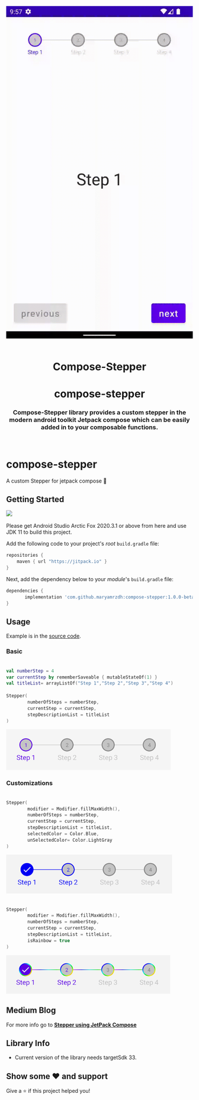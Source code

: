 <div align="center">
  <img src="images/Stepper.gif" alt="heart-switch Demo">
</div>
<br>

<h1 align="center">Compose-Stepper</h1>


<h1 align="center">compose-stepper</h1>
<h3 align="center">Compose-Stepper library provides a custom stepper in the modern android toolkit Jetpack compose which can be easily added in to your composable functions.</h3>
<br>

# compose-stepper
A custom Stepper for jetpack compose 🚀

## Getting Started

[![](https://jitpack.io/v/maryamrzdh/compose-stepper.svg)](https://jitpack.io/#maryamrzdh/compose-stepper)

Please get Android Studio Arctic Fox 2020.3.1 or above from here and use JDK 11 to build this project.

Add the following code to your project's _root_ `build.gradle` file:

```groovy
repositories {
    maven { url "https://jitpack.io" }
}
```

Next, add the dependency below to your _module_'s `build.gradle` file:

```gradle
dependencies {
	   implementation 'com.github.maryamrzdh:compose-stepper:1.0.0-beta01'
}
```

## Usage
Example is in the [source code](https://github.com/maryamrzdh/compose-stepper/blob/main/app/src/main/java/com/maryamrzdh/stepperview/MainActivity.kt).

### Basic

```kotlin

val numberStep = 4
var currentStep by rememberSaveable { mutableStateOf(1) }
val titleList= arrayListOf("Step 1","Step 2","Step 3","Step 4")

Stepper(
        numberOfSteps = numberStep,
        currentStep = currentStep,
        stepDescriptionList = titleList
) 

```

![Basic Usage Preview](images/basic-usage.png)


### Customizations

```kotlin

Stepper(
        modifier = Modifier.fillMaxWidth(),
        numberOfSteps = numberStep,
        currentStep = currentStep,
        stepDescriptionList = titleList,
        selectedColor = Color.Blue,
        unSelectedColor= Color.LightGray
)

```

![Custom Color Preview](images/custom-color.png)


```kotlin

Stepper(
        modifier = Modifier.fillMaxWidth(),
        numberOfSteps = numberStep,
        currentStep = currentStep,
        stepDescriptionList = titleList,
        isRainbow = true
)

```

![Rainbow Color Preview](images/rainbow-color.png)


## Medium Blog
For more info go to __[Stepper using JetPack Compose](https://medium.com/@maryamemarzadeh72/stepper-using-jetpack-compose-3765bce0f1b3)__


## Library Info
* Current version of the library needs targetSdk 33.

## Show some ❤ and support
Give a ⭐️ if this project helped you!
